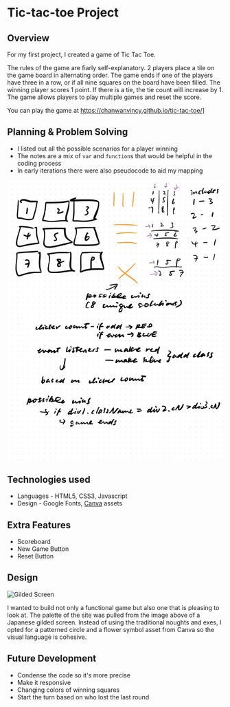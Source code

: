 # Tic-tac-toe Project

## Overview
For my first project, I created a game of Tic Tac Toe.

The rules of the game are fiarly self-explanatory. 2 players place a tile on the game board in alternating order. The game ends if one of the players have three in a row, or if all nine squares on the board have been filled. The winning player scores 1 point. If there is a tie, the tie count will increase by 1. The game allows players to play multiple games and reset the score.

You can play the game at https://chanwanvincy.github.io/tic-tac-toe/]

## Planning & Problem Solving
- I listed out all the possible scenarios for a player winning
- The notes are a mix of `var` and `function`s that would be helpful in the coding process
- In early iterations there were also pseudocode to aid my mapping

![Planning notes](vincy-ttt-notes.jpg)

## Technologies used
- Languages - HTML5, CSS3, Javascript
- Design - Google Fonts, [Canva](https://www.canva.com/) assets

## Extra Features
- Scoreboard
- New Game Button
- Reset Button

## Design
![Gilded Screen](https://cdn.shopify.com/s/files/1/0027/7141/9249/files/Japan-Color-Palette-7.jpg)

I wanted to build not only a functional game but also one that is pleasing to look at. The palette of the site was pulled from the image above of a Japanese gilded screen. Instead of using the traditional noughts and exes, I opted for a patterned circle and a flower symbol asset from Canva so the visual language is cohesive.

## Future Development
- Condense the code so it's more precise
- Make it responsive
- Changing colors of winning squares
- Start the turn based on who lost the last round